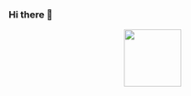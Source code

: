 ### Hi there 👋

<!--
**lindiwe09/lindiwe09** is a ✨ _special_ ✨ repository because its `README.md` (this file) appears on your GitHub profile.

Here are some ideas to get you started:

- 🔭 I’m currently working on ...
- 🌱 I’m currently learning ...
- 👯 I’m looking to collaborate on ...
- 🤔 I’m looking for help with ...
- 💬 Ask me about ...
- 📫 How to reach me: ...
- 😄 Pronouns: ...
- ⚡ Fun fact: ...
-->
<div id="header" align="center">
  <img src="https://media.giphy.com/media/v1.Y2lkPTc5MGI3NjExNGNxODl2aG96cG52ZzFuemlvbWNwMmJlOW1zNXc5Y2N0enRydGdneiZlcD12MV9pbnRlcm5hbF9naWZfYnlfaWQmY3Q9Zw/MT5UUV1d4CXE2A37Dg/giphy.gif" width="100"/>
</div>
